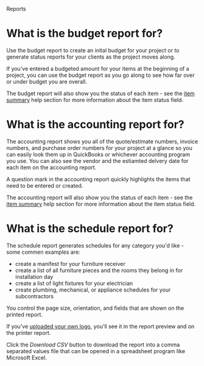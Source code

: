 Reports

# What is the budget report for?

Use the budget report to create an inital budget for your project or to generate status reports for your clients as the project moves along. 

If you've entered a budgeted amount for your items at the beginning of a project, you can use the budget report as you go along to see how far over or under budget you are overall. 

The budget report will also show you the status of each item - see the [item summary](/item-summary) help section for more information about the item status field.

# What is the accounting report for? 

The accounting report shows you all of the quote/estimate numbers, invoice numbers, and purchase order numbers for your project at a glance so you can easily look them up in QuickBooks or whichever accounting program you use. You can also see the vendor and the estiamted delvery date for each item on the accounting report.

A question mark in the accounting report quickly highlights the items that need to be entered or created. 

The accounting report will also show you the status of each item - see the [item summary](/item-summary) help section for more information about the item status field.

# What is the schedule report for? 

The schedule report generates schedules for any category you'd like - some commen examples are:

- create a manifest for your furniture receiver
- create a list of all furniture pieces and the rooms they belong in for installation day
- create a list of light fixtures for your electrician
- create plumbing, mechanical, or appliance schedules for your subcontractors

You control the page size, orientation, and fields that are shown on the printed report. 

If you've [uploaded your own logo](user-settings), you'll see it in the report preview and on the printer report. 

Click the *Download CSV* button to download the report into a comma separated values file that can be opened in a spreadsheet program like Microsoft Excel.
